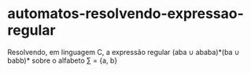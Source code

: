 # automatos-resolvendo-expressao-regular
Resolvendo, em linguagem C, a expressão regular (aba ∪ ababa)\*(ba ∪ babb)\* sobre o alfabeto ∑ = {a, b}
